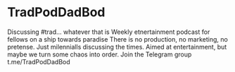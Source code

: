 # TradPodDadBod
Discussing #trad... whatever that is
Weekly etnertainment podcast for fellows on a ship towards paradise
There is no production, no marketing, no pretense. 
Just milennialls discussing the times. 
Aimed at entertainment, but maybe we turn some chaos into order.
Join the Telegram group t.me/TradPodDadBod
